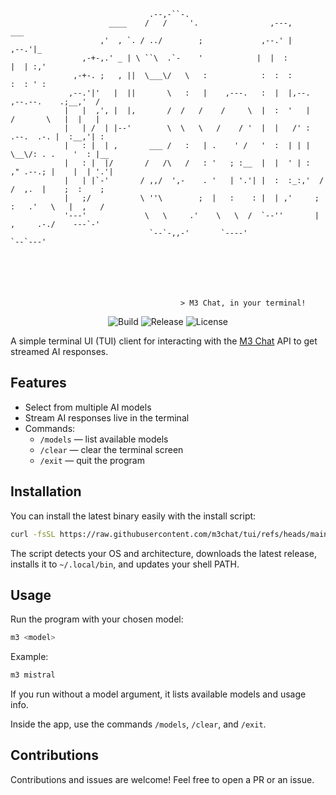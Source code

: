 ```
                               .--,-``-.
                      ____    /   /     '.                ,---,                       ___
                    ,'  , `. / ../        ;             ,--.' |                     ,--.'|_
                ,-+-,.' _ | \ ``\  .`-    '            |  |  :                     |  | :,'
              ,-+-. ;   , ||  \___\/   \   :            :  :  :                     :  : ' :
             ,--.'|'   |  ||       \   :   |    ,---.   :  |  |,--.    ,--.--.    .;__,'  /
            |   |  ,', |  |,       /  /   /    /     \  |  :  '   |   /       \   |  |   |
            |   | /  | |--'        \  \   \   /    / '  |  |   /' :  .--.  .-. |  :__,'| :
            |   : |  | ,       ___ /   :   | .    ' /   '  :  | | |   \__\/: . .    '  : |__
            |   : |  |/       /   /\   /   : '   ; :__  |  |  ' | :   ," .--.; |    |  | '.'|
            |   | |`-'       / ,,/  ',-    . '   | '.'| |  :  :_:,'  /  /  ,.  |    ;  :    ;
            |   ;/           \ ''\        ;  |   :    : |  | ,'     ;  :   .'   \   |  ,   /
            '---'             \   \     .'    \   \  /  `--''       |  ,     .-./    ---`-'
                               `--`-,,-'       `----'                `--`---'






                                      > M3 Chat, in your terminal!
```

<p align="center"><img src="https://github.com/m3chat/tui/actions/workflows/release.yml/badge.svg" alt="Build">
<img src="https://img.shields.io/github/v/release/m3chat/tui" alt="Release">
<img src="https://img.shields.io/github/license/m3chat/tui" alt="License"></p>

A simple terminal UI (TUI) client for interacting with the [M3 Chat](https://github.com/m3-chat) API to get streamed AI responses.

## Features

- Select from multiple AI models
- Stream AI responses live in the terminal
- Commands:
  - `/models` — list available models
  - `/clear` — clear the terminal screen
  - `/exit` — quit the program

## Installation

You can install the latest binary easily with the install script:

```bash
curl -fsSL https://raw.githubusercontent.com/m3chat/tui/refs/heads/main/install-m3.sh | bash
```

The script detects your OS and architecture, downloads the latest release, installs it to `~/.local/bin`, and updates your shell PATH.

## Usage

Run the program with your chosen model:

```bash
m3 <model>
```

Example:

```bash
m3 mistral
```

If you run without a model argument, it lists available models and usage info.

Inside the app, use the commands `/models`, `/clear`, and `/exit`.

## Contributions

Contributions and issues are welcome! Feel free to open a PR or an issue.
